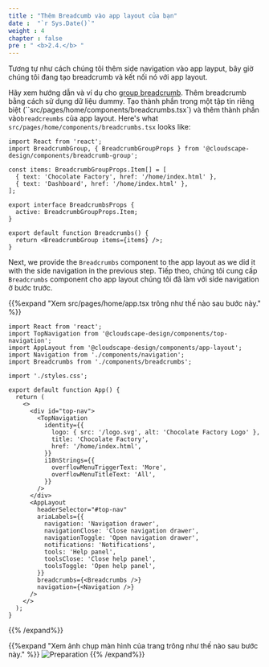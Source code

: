 ```yaml
---
title : "Thêm Breadcumb vào app layout của bạn"
date :  "`r Sys.Date()`" 
weight : 4 
chapter : false
pre : " <b>2.4.</b> "
---
```

Tương tự như cách chúng tôi thêm side navigation vào app layput, bây giờ chúng tôi đang tạo breadcrumb và kết nối nó với app layout.

Hãy xem hướng dẫn và ví dụ cho [group breadcrumb](https://cloudscape.design/components/breadcromb-group/). Thêm breadcrumb bằng cách sử dụng dữ liệu dummy. Tạo thành phần trong một tập tin riêng biệt (``src/pages/home/components/breadcrumbs.tsx`) và thêm thành phần vào```breadcreumbs``` của app layout.
Here's what ```src/pages/home/components/breadcrumbs.tsx``` looks like:
```
import React from 'react';
import BreadcrumbGroup, { BreadcrumbGroupProps } from '@cloudscape-design/components/breadcrumb-group';

const items: BreadcrumbGroupProps.Item[] = [
  { text: 'Chocolate Factory', href: '/home/index.html' },
  { text: 'Dashboard', href: '/home/index.html' },
];

export interface BreadcrumbsProps {
  active: BreadcrumbGroupProps.Item;
}

export default function Breadcrumbs() {
  return <BreadcrumbGroup items={items} />;
}
```
Next, we provide the ```Breadcrumbs``` component to the app layout as we did it with the side navigation in the previous step.
Tiếp theo, chúng tôi cung cấp ```Breadcrumbs``` component cho app layout chúng tôi đã làm với side navigation ở bước trước.

{{%expand "Xem src/pages/home/app.tsx trông như thế nào sau bước này." %}}
```
import React from 'react';
import TopNavigation from '@cloudscape-design/components/top-navigation';
import AppLayout from '@cloudscape-design/components/app-layout';
import Navigation from './components/navigation';
import Breadcrumbs from './components/breadcrumbs';

import './styles.css';

export default function App() {
  return (
    <>
      <div id="top-nav">
        <TopNavigation
          identity={{
            logo: { src: '/logo.svg', alt: 'Chocolate Factory Logo' },
            title: 'Chocolate Factory',
            href: '/home/index.html',
          }}
          i18nStrings={{
            overflowMenuTriggerText: 'More',
            overflowMenuTitleText: 'All',
          }}
        />
      </div>
      <AppLayout
        headerSelector="#top-nav"
        ariaLabels={{
          navigation: 'Navigation drawer',
          navigationClose: 'Close navigation drawer',
          navigationToggle: 'Open navigation drawer',
          notifications: 'Notifications',
          tools: 'Help panel',
          toolsClose: 'Close help panel',
          toolsToggle: 'Open help panel',
        }}
        breadcrumbs={<Breadcrumbs />}
        navigation={<Navigation />}
      />
    </>
  );
}

```
{{% /expand%}}

{{%expand "Xem ảnh chụp màn hình của trang trông như thế nào sau bước này." %}}
![Preparation](/images/7.png?false&width=90pc)
{{% /expand%}}
